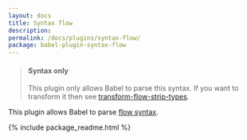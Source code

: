 ```yaml
---
layout: docs
title: Syntax flow
description:
permalink: /docs/plugins/syntax-flow/
package: babel-plugin-syntax-flow
---
```


<blockquote class="babel-callout babel-callout-info">
  <h4>Syntax only</h4>
  <p>
    This plugin only allows Babel to parse this syntax. If you want to transform it then
    see <a href="/docs/plugins/transform-flow-strip-types">transform-flow-strip-types</a>.
  </p>
</blockquote>

This plugin allows Babel to parse [flow syntax](http://flowtype.org/docs/quick-reference.html#_).

{% include package_readme.html %}
